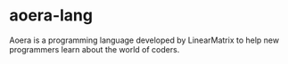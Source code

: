 # aoera-lang
Aoera is a programming language developed by LinearMatrix to help new programmers learn about the world of coders.

